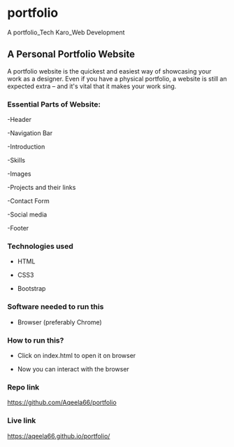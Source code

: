 # portfolio
 A portfolio_Tech Karo_Web Development
 
 ## A Personal Portfolio Website

A portfolio website is the quickest and easiest way of showcasing your work as a designer. Even if you have a physical portfolio, a website is still an expected extra – and it's vital that it makes your work sing.

### Essential Parts of Website: 

-Header

-Navigation Bar

-Introduction

-Skills

-Images

-Projects and their links

-Contact Form

-Social media

-Footer

### Technologies used

- HTML

- CSS3

- Bootstrap

### Software needed to run this

- Browser (preferably Chrome)

### How to run this?

- Click on index.html to open it on browser

- Now you can interact with the browser

### Repo link
https://github.com/Aqeela66/portfolio

### Live link
https://aqeela66.github.io/portfolio/

